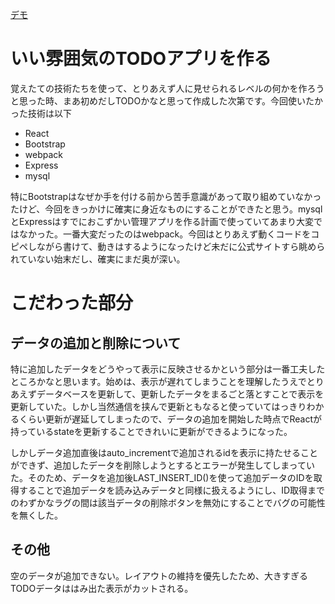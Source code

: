 [デモ](https://desolate-oasis-96913.herokuapp.com/)

# いい雰囲気のTODOアプリを作る
覚えたての技術たちを使って、とりあえず人に見せられるレベルの何かを作ろうと思った時、まあ初めだしTODOかなと思って作成した次第です。今回使いたかった技術は以下
- React
- Bootstrap
- webpack
- Express
- mysql

特にBootstrapはなぜか手を付ける前から苦手意識があって取り組めていなかったけど、今回をきっかけに確実に身近なものにすることができたと思う。mysqlとExpressはすでにおこずかい管理アプリを作る計画で使っていてあまり大変ではなかった。一番大変だったのはwebpack。今回はとりあえず動くコードをコピペしながら書けて、動きはするようになったけど未だに公式サイトすら眺められていない始末だし、確実にまだ奥が深い。
# こだわった部分
## データの追加と削除について
特に追加したデータをどうやって表示に反映させるかという部分は一番工夫したところかなと思います。始めは、表示が遅れてしまうことを理解したうえでとりあえずデータベースを更新して、更新したデータをまるごと落とすことで表示を更新していた。しかし当然通信を挟んで更新ともなると使っていてはっきりわかるくらい更新が遅延してしまったので、データの追加を開始した時点でReactが持っているstateを更新することできれいに更新ができるようになった。

しかしデータ追加直後はauto_incrementで追加されるidを表示に持たせることができず、追加したデータを削除しようとするとエラーが発生してしまっていた。そのため、データを追加後LAST_INSERT_ID()を使って追加データのIDを取得することで追加データを読み込みデータと同様に扱えるようにし、ID取得までのわずかなラグの間は該当データの削除ボタンを無効にすることでバグの可能性を無くした。

## その他
空のデータが追加できない。レイアウトの維持を優先したため、大きすぎるTODOデータははみ出た表示がカットされる。
